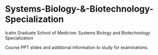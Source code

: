 # Systems-Biology-&-Biotechnology-Specialization
Icahn Graduate School of Medicine: Systems Biology and Biotechnology Specialization

Course PPT slides and additional information to study for examinations.
